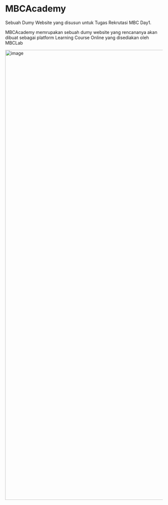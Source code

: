 # MBCAcademy
Sebuah Dumy Website yang disusun untuk Tugas Rekrutasi MBC Day1. 

MBCAcademy memrupakan sebuah dumy website yang 
rencananya akan dibuat sebagai platform Learning Course Online yang disediakan oleh MBCLab

<img width="1440" alt="image" src="https://github.com/bayuish/MBCAcademy/assets/117274461/602d7fc3-7d91-44db-a304-1172c91c547f">
 
